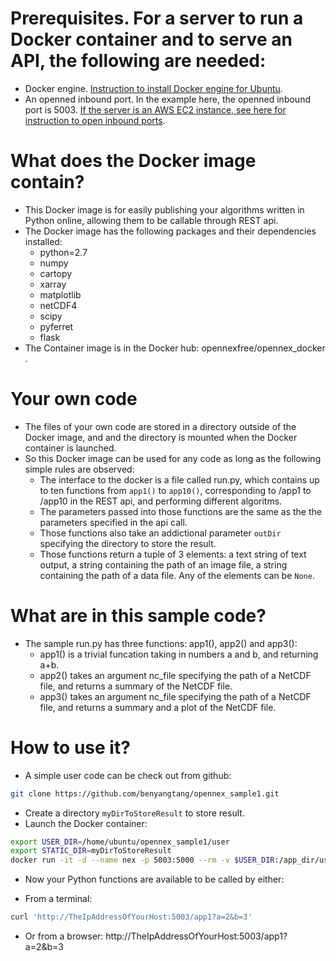# Prerequisites. For a server to run a Docker container and to serve an API, the following are needed:
- Docker engine. [Instruction to install Docker engine for Ubuntu](https://docs.docker.com/install/linux/docker-ce/ubuntu/).
- An openned inbound port. In the example here, the openned inbound port is 5003. [If the server is an AWS EC2 instance, see here for instruction to open inbound ports](https://aws.amazon.com/premiumsupport/knowledge-center/connect-http-https-ec2/).

# What does the Docker image contain?
- This Docker image is for easily publishing your algorithms written in Python online, allowing them to be callable through REST api.
- The Docker image has the following packages and their dependencies installed:
  - python=2.7 
  - numpy 
  - cartopy
  - xarray
  - matplotlib
  - netCDF4
  - scipy
  - pyferret
  - flask
- The Container image is in the Docker hub: opennexfree/opennex_docker .
# Your own code
- The files of your own code are stored in a directory outside of the Docker image, and and the directory is mounted when the Docker container is launched.
- So this Docker image can be used for any code as long as the following simple rules are observed:
  - The interface to the docker is a file called run.py, which contains up to ten functions from `app1()` to `app10()`, corresponding to /app1 to /app10 in the REST api, and performing different algoritms.
  - The parameters passed into those functions are the same as the the parameters specified in the api call.
  - Those functions also take an addictional parameter `outDir` specifying the directory to store the result.
  - Those functions return a tuple of 3 elements: a text string of text output, a string containing the path of an image file, a string containing the path of a data file. Any of the elements can be `None`.

# What are in this sample code?
- The sample run.py has three functions: app1(), app2() and app3():
  - app1() is a trivial funcation taking in numbers a and b, and returning a+b.
  - app2() takes an argument nc_file specifying the path of a NetCDF file, and returns a summary of the NetCDF file.
  - app3() takes an argument nc_file specifying the path of a NetCDF file, and returns a summary and a plot of the NetCDF file.
 
# How to use it?
- A simple user code can be check out from github:
```sh
git clone https://github.com/benyangtang/opennex_sample1.git
```
- Create a directory `myDirToStoreResult` to store result.
- Launch the Docker container:
```sh
export USER_DIR=/home/ubuntu/opennex_sample1/user
export STATIC_DIR=myDirToStoreResult
docker run -it -d --name nex -p 5003:5000 --rm -v $USER_DIR:/app_dir/user -v $STATIC_DIR:/app_dir/user/static opennexfree/opennex_docker:v01 
```
- Now your Python functions are available to be called by either:
* From a terminal: 
```sh
curl 'http://TheIpAddressOfYourHost:5003/app1?a=2&b=3'
```
* Or from a browser:
  http://TheIpAddressOfYourHost:5003/app1?a=2&b=3
